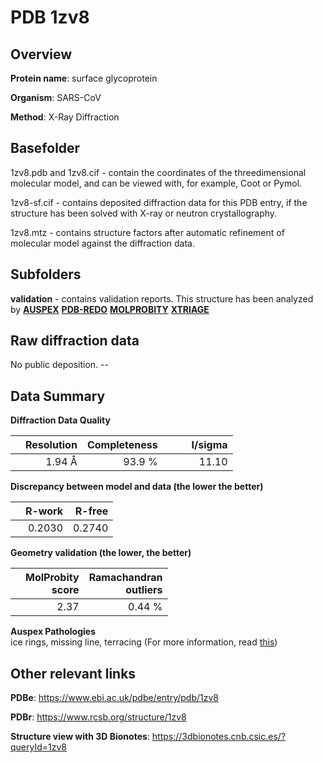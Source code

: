 # PDB 1zv8

## Overview

**Protein name**: surface glycoprotein

**Organism**: SARS-CoV

**Method**: X-Ray Diffraction

## Basefolder

1zv8.pdb and 1zv8.cif - contain the coordinates of the threedimensional molecular model, and can be viewed with, for example, Coot or Pymol.

1zv8-sf.cif - contains deposited diffraction data for this PDB entry, if the structure has been solved with X-ray or neutron crystallography.

1zv8.mtz - contains structure factors after automatic refinement of molecular model against the diffraction data.

## Subfolders





**validation** - contains validation reports. This structure has been analyzed by [**AUSPEX**](https://github.com/thorn-lab/coronavirus_structural_task_force/tree/master/pdb/surface_glycoprotein/SARS-CoV/1zv8/validation/auspex) [**PDB-REDO**](https://github.com/thorn-lab/coronavirus_structural_task_force/tree/master/pdb/surface_glycoprotein/SARS-CoV/1zv8/validation/pdb-redo) [**MOLPROBITY**](https://github.com/thorn-lab/coronavirus_structural_task_force/tree/master/pdb/surface_glycoprotein/SARS-CoV/1zv8/validation/molprobity) [**XTRIAGE**](https://github.com/thorn-lab/coronavirus_structural_task_force/blob/master/pdb/surface_glycoprotein/SARS-CoV/1zv8/validation/Xtriage_output.log) 

## Raw diffraction data

No public deposition. --<br> 

## Data Summary
**Diffraction Data Quality**

|   | Resolution | Completeness| I/sigma |
|---|-------------:|----------------:|--------------:|
|   |1.94 Å|93.9  %|<img width=50/>11.10|

**Discrepancy between model and data (the lower the better)**

|   | **R-work**| **R-free**   
|---|-------------:|----------------:|           
||  0.2030|  0.2740|

**Geometry validation (the lower, the better)**

|   |**MolProbity<br>score**| **Ramachandran<br>outliers** 
|---|-------------:|----------------:|
||  2.37|  0.44 %|

**Auspex Pathologies**<br> ice rings, missing line, terracing (For more information, read [this](https://github.com/thorn-lab/coronavirus_structural_task_force/blob/master/pdb/surface_glycoprotein/SARS-CoV/1zv8/validation/auspex/1zv8_auspex_comments.txt))

 



## Other relevant links 
**PDBe**:  https://www.ebi.ac.uk/pdbe/entry/pdb/1zv8
 
**PDBr**: https://www.rcsb.org/structure/1zv8 

**Structure view with 3D Bionotes**: https://3dbionotes.cnb.csic.es/?queryId=1zv8

